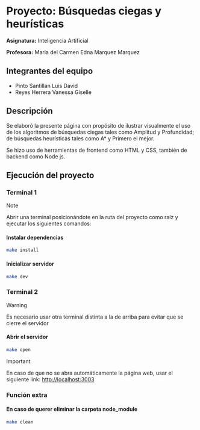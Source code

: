 # Proyecto: Búsquedas ciegas y heurísticas

**Asignatura:** Inteligencia Artificial

**Profesora:** Maria del Carmen Edna Marquez Marquez

## Integrantes del equipo

* Pinto Santillán Luis David
* Reyes Herrera Vanessa Giselle

## Descripción

Se elaboró la presente página con propósito de ilustrar visualmente el uso de los algoritmos de búsquedas ciegas tales como Amplitud y Profundidad; de búsquedas heurísticas tales como A* y Primero el mejor.

Se hizo uso de herramientas de frontend como HTML y CSS, también de backend como Node js.

## Ejecución del proyecto

### Terminal 1

> [!NOTE]
> Abrir una terminal posicionándote en la ruta del proyecto como raíz y ejecutar los siguientes comandos:

#### Instalar dependencias

```bash
make install
```

#### Inicializar servidor

```bash
make dev
```

### Terminal 2

> [!WARNING]
> Es necesario usar otra terminal distinta a la de arriba para evitar que se cierre el servidor

#### Abrir el servidor

```bash
make open
```

> [!IMPORTANT]
> En caso de que no se abra automáticamente la página web, usar el siguiente link:
> [http://localhost:3003](http://localhost:3003)

### Función extra

#### En caso de querer eliminar la carpeta node_module

```bash
make clean
```
